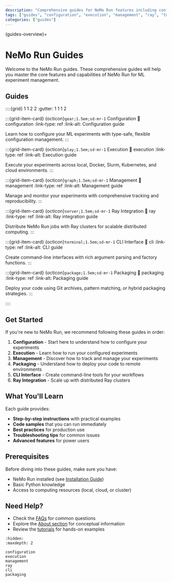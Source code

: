 ```yaml
---
description: "Comprehensive guides for NeMo Run features including configuration, execution, management, and Ray integration."
tags: ["guides", "configuration", "execution", "management", "ray", "tutorials"]
categories: ["guides"]
---
```


(guides-overview)=

# NeMo Run Guides

Welcome to the NeMo Run guides. These comprehensive guides will help you master the core features and capabilities of NeMo Run for ML experiment management.

## Guides

::::{grid} 1 1 2 2
:gutter: 1 1 1 2

:::{grid-item-card} {octicon}`gear;1.5em;sd-mr-1` Configuration
:link: configuration
:link-type: ref
:link-alt: Configuration guide

Learn how to configure your ML experiments with type-safe, flexible configuration management.
:::

:::{grid-item-card} {octicon}`play;1.5em;sd-mr-1` Execution
:link: execution
:link-type: ref
:link-alt: Execution guide

Execute your experiments across local, Docker, Slurm, Kubernetes, and cloud environments.
:::

:::{grid-item-card} {octicon}`graph;1.5em;sd-mr-1` Management
:link: management
:link-type: ref
:link-alt: Management guide

Manage and monitor your experiments with comprehensive tracking and reproducibility.
:::

:::{grid-item-card} {octicon}`server;1.5em;sd-mr-1` Ray Integration
:link: ray
:link-type: ref
:link-alt: Ray integration guide

Distribute NeMo Run jobs with Ray clusters for scalable distributed computing.
:::

:::{grid-item-card} {octicon}`terminal;1.5em;sd-mr-1` CLI Interface
:link: cli
:link-type: ref
:link-alt: CLI guide

Create command-line interfaces with rich argument parsing and factory functions.
:::

:::{grid-item-card} {octicon}`package;1.5em;sd-mr-1` Packaging
:link: packaging
:link-type: ref
:link-alt: Packaging guide

Deploy your code using Git archives, pattern matching, or hybrid packaging strategies.
:::

::::

## Get Started

If you're new to NeMo Run, we recommend following these guides in order:

1. **Configuration** - Start here to understand how to configure your experiments
2. **Execution** - Learn how to run your configured experiments
3. **Management** - Discover how to track and manage your experiments
4. **Packaging** - Understand how to deploy your code to remote environments
5. **CLI Interface** - Create command-line tools for your workflows
6. **Ray Integration** - Scale up with distributed Ray clusters

## What You'll Learn

Each guide provides:

- **Step-by-step instructions** with practical examples
- **Code samples** that you can run immediately
- **Best practices** for production use
- **Troubleshooting tips** for common issues
- **Advanced features** for power users

## Prerequisites

Before diving into these guides, make sure you have:

- NeMo Run installed (see [Installation Guide](../get-started/install))
- Basic Python knowledge
- Access to computing resources (local, cloud, or cluster)

## Need Help?

- Check the [FAQs](../faqs) for common questions
- Explore the [About section](../about) for conceptual information
- Review the [tutorials](../get-started/tutorials) for hands-on examples

```{toctree}
:hidden:
:maxdepth: 2

configuration
execution
management
ray
cli
packaging
```
